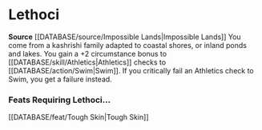 ﻿---
id: '212'
name: Lethoci
rarity: Common
rus_type_level: null
source: '[[DATABASE/source/Impossible Lands|Impossible Lands]]'
trait: null
type: Heritage

---
# Lethoci

**Source** [[DATABASE/source/Impossible Lands|Impossible Lands]]
You come from a kashrishi family adapted to coastal shores, or inland ponds and lakes. You gain a +2 circumstance bonus to [[DATABASE/skill/Athletics|Athletics]] checks to [[DATABASE/action/Swim|Swim]]. If you critically fail an Athletics check to Swim, you get a failure instead.

### Feats Requiring Lethoci...

[[DATABASE/feat/Tough Skin|Tough Skin]]